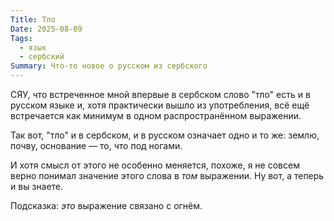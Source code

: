 ```yaml
---
Title: Тло
Date: 2025-08-09
Tags:
  - язык
  - сербский
Summary: Что-то новое о русском из сербского
---
```


СЯУ, что встреченное мной впервые в сербском слово "тло" есть и в русском языке и, хотя практически вышло из употребления, всё ещё встречается как минимум в одном распространённом выражении.

Так вот, "тло" и в сербском, и в русском означает одно и то же: землю, почву, основание — то, что под ногами.

И хотя смысл от этого не особенно меняется, похоже, я не совсем верно понимал значение этого слова в _том_ выражении. Ну вот, а теперь и вы знаете.

Подсказка: _это_ выражение связано с огнём.
